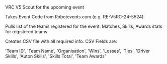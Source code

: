 VRC V5 Scout for the upcoming event

Takes Event Code from Robotevents.com (e.g. RE-V5RC-24-5524). 

Pulls list of the teams registered for the event.
Matches, Skills, Awards stats for registered teams 

Creates CSV file with all required info.
CSV Fields are:

'Team ID', 'Team Name', 'Organisation', 'Wins', 'Losses', 'Ties', 'Driver Skills', 'Auton Skills', 'Skills Total', 'Team Awards'
